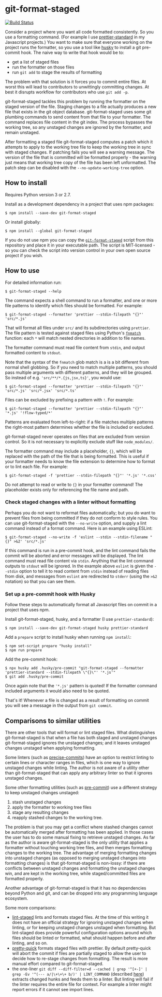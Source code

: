 # git-format-staged

[![Build Status](https://travis-ci.org/hallettj/git-format-staged.svg?branch=master)](https://travis-ci.org/hallettj/git-format-staged)

Consider a project where you want all code formatted consistently. So you use
a formatting command. (For example I use [prettier-standard][] in my
Javascript projects.) You want to make sure that everyone working on the
project runs the formatter, so you use a tool like [husky][] to install a git
pre-commit hook. The naive way to write that hook would be to:

- get a list of staged files
- run the formatter on those files
- run `git add` to stage the results of formatting

The problem with that solution is it forces you to commit entire files. At
worst this will lead to contributors to unwittingly committing changes. At
best it disrupts workflow for contributors who use `git add -p`.

git-format-staged tackles this problem by running the formatter on the staged
version of the file. Staging changes to a file actually produces a new file
that exists in the git object database. git-format-staged uses some git
plumbing commands to send content from that file to your formatter. The command
replaces file content in the git index. The process bypasses the working tree,
so any unstaged changes are ignored by the formatter, and remain unstaged.

After formatting a staged file git-format-staged computes a patch which it
attempts to apply to the working tree file to keep the working tree in sync
with staged changes. If patching fails you will see a warning message. The
version of the file that is committed will be formatted properly - the warning
just means that working tree copy of the file has been left unformatted. The
patch step can be disabled with the `--no-update-working-tree` option.

[prettier-standard]: https://www.npmjs.com/package/prettier-standard
[husky]: https://www.npmjs.com/package/husky


## How to install

Requires Python version 3 or 2.7.

Install as a development dependency in a project that uses npm packages:

    $ npm install --save-dev git-format-staged

Or install globally:

    $ npm install --global git-format-staged

If you do not use npm you can copy the
[`git-format-staged`](./git-format-staged) script from this repository and
place it in your executable path. The script is MIT-licensed - so you can check
the script into version control in your own open source project if you wish.


## How to use

For detailed information run:

    $ git-format-staged --help

The command expects a shell command to run a formatter, and one or more file
patterns to identify which files should be formatted. For example:

    $ git-format-staged --formatter 'prettier --stdin-filepath "{}"' 'src/*.js'

That will format all files under `src/` and its subdirectories using
`prettier`. The file pattern is tested against staged files using Python's
[`fnmatch`][] function: each `*` will match nested directories in addition to
file names.

[`fnmatch`]: https://docs.python.org/3/library/fnmatch.html#fnmatch.fnmatch

The formatter command must read file content from `stdin`, and output formatted
content to `stdout`.

Note that the syntax of the `fnmatch` glob match is a is a bit different from
normal shell globbing. So if you need to match multiple patterns, you should
pass multiple arguments with different patterns, and they will be grouped.
So instead of e.g. `'src/**/*.{js,jsx,ts}'`, you would use:

    $ git-format-staged --formatter 'prettier --stdin-filepath "{}"' 'src/*.js' 'src/*.jsx' 'src/*.ts'

Files can be excluded by prefixing a pattern with `!`. For example:

    $ git-format-staged --formatter 'prettier --stdin-filepath "{}"' '*.js' '!flow-typed/*'

Patterns are evaluated from left-to-right: if a file matches multiple patterns
the right-most pattern determines whether the file is included or excluded.

git-format-staged never operates on files that are excluded from version
control. So it is not necessary to explicitly exclude stuff like
`node_modules/`.

The formatter command may include a placeholder, `{}`, which will be replaced
with the path of the file that is being formatted. This is useful if your
formatter needs to know the file extension to determine how to format or to
lint each file. For example:

    $ git-format-staged -f 'prettier --stdin-filepath "{}"' '*.js' '*.css'

Do not attempt to read or write to `{}` in your formatter command! The
placeholder exists only for referencing the file name and path.

### Check staged changes with a linter without formatting

Perhaps you do not want to reformat files automatically; but you do want to
prevent files from being committed if they do not conform to style rules. You
can use git-format-staged with the `--no-write` option, and supply a lint
command instead of a format command. Here is an example using ESLint:

    $ git-format-staged --no-write -f 'eslint --stdin --stdin-filename "{}" >&2' 'src/*.js'

If this command is run in a pre-commit hook, and the lint command fails the
commit will be aborted and error messages will be displayed. The lint command
must read file content via `stdin`. Anything that the lint command outputs to
`stdout` will be ignored. In the example above `eslint` is given the `--stdin`
option to tell it to read content from `stdin` instead of reading files from
disk, and messages from `eslint` are redirected to `stderr` (using the `>&2`
notation) so that you can see them.

### Set up a pre-commit hook with Husky

Follow these steps to automatically format all Javascript files on commit in
a project that uses npm.

Install git-format-staged, husky, and a formatter (I use `prettier-standard`):

    $ npm install --save-dev git-format-staged husky prettier-standard

Add a `prepare` script to install husky when running `npm install`:

    $ npm set-script prepare "husky install"
    $ npm run prepare

Add the pre-commit hook:

    $ npx husky add .husky/pre-commit "git-format-staged --formatter 'prettier-standard --stdin-filepath \"{}\"' '*.js'"
    $ git add .husky/pre-commit

Once again note that the `'*.js'` pattern is quoted! If the formatter command
included arguments it would also need to be quoted.

That's it! Whenever a file is changed as a result of formatting on commit you
will see a message in the output from `git commit`.

## Comparisons to similar utilities

There are other tools that will format or lint staged files. What distinguishes
git-format-staged is that when a file has both staged and unstaged changes
git-format-staged ignores the unstaged changes; and it leaves unstaged changes
unstaged when applying formatting.

Some linters (such as [precise-commits][]) have an option to restrict linting
to certain lines or character ranges in files, which is one way to ignore
unstaged changes while linting. The author is not aware of a utility other than
git-format-staged that can apply any arbitrary linter so that it ignores
unstaged changes.

Some other formatting utilities (such as [pre-commit][])
use a different strategy to keep unstaged changes unstaged:

1. stash unstaged changes
2. apply the formatter to working tree files
3. stage any resulting changes
4. reapply stashed changes to the working tree.

The problem is that you may get a conflict where stashed changes cannot be
automatically merged after formatting has been applied. In those cases the user
has to do some manual fixing to retrieve unstaged changes. As far as the author
is aware git-format-staged is the only utility that applies a formatter without
touching working tree files, and then merges formatting changes to the working
tree. The advantage of merging formatting changes into unstaged changes (as
opposed to merging unstaged changes into formatting changes) is that
git-format-staged is non-lossy: if there are conflicts between unstaged changes
and formatting the unstaged changes win, and are kept in the working tree,
while staged/committed files are formatted properly.

Another advantage of git-format-staged is that it has no dependencies beyond
Python and git, and can be dropped into any programming language ecosystem.

Some more comparisons:

- [lint-staged][] lints and formats staged files. At the time of this writing
  it does not have an official strategy for ignoring unstaged changes when
  linting, or for keeping unstaged changes unstaged when formatting. But
  lint-staged does provide powerful configuration options around which files
  should be linted or formatted, what should happen before and after linting,
  and so on.
- [pretty-quick][] formats staged files with prettier. By default pretty-quick
  will abort the commit if files are partially staged to allow the user to
  decide how to re-stage changes from formatting. The result is more manual
  effort compared to git-format-staged.
- the one-liner
  `git diff --diff-filter=d --cached | grep '^[+-]' | grep -Ev '^(--- a/|\+\+\+ b/)' | LINT_COMMAND`
  (described [here][lint changed hunks]) extracts changed hunks and feeds them
  to a linter. But linting will fail if the linter requires the entire file for
  context. For example a linter might report errors if it cannot see import
  lines.

[precise-commits]: https://github.com/nrwl/precise-commits
[pre-commit]: https://pre-commit.com/#pre-commit-during-commits
[pretty-quick]: https://www.npmjs.com/package/pretty-quick
[lint-staged]: https://github.com/okonet/lint-staged
[lint changed hunks]: https://github.com/okonet/lint-staged/issues/62#issuecomment-383217916
